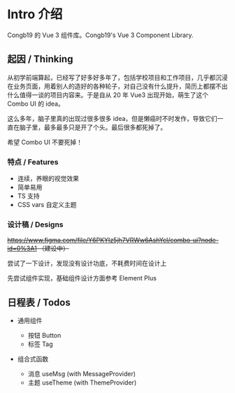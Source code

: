 # Intro 介绍

Congb19 的 Vue 3 组件库。Congb19's Vue 3 Component Library.

## 起因 / Thinking

从初学前端算起，已经写了好多好多年了，包括学校项目和工作项目，几乎都沉浸在业务页面，用着别人的造好的各种轮子，对自己没有什么提升，简历上都摆不出什么值得一谈的项目内容来。于是自从 20 年 Vue3 出现开始，萌生了这个 Combo UI 的 idea。

这么多年，脑子里真的出现过很多很多 idea，但是懒癌时不时发作，导致它们一直在脑子里，最多最多只是开了个头。最后很多都死掉了。

希望 Combo UI 不要死掉！

### 特点 / Features

- 连续，养眼的视觉效果
- 简单易用
- TS 支持
- CSS vars 自定义主题

### 设计稿 / Designs

~~https://www.figma.com/file/Y6PKYIz5jh7VRWw6AshYel/combo-ui?node-id=0%3A1 （建设中）~~

尝试了一下设计，发现没有设计功底，不耗费时间在设计上

先尝试组件实现，基础组件设计方面参考 Element Plus

## 日程表 / Todos

- 通用组件

  - 按钮 Button
  - 标签 Tag

- 组合式函数

  - 消息 useMsg (with MessageProvider)
  - 主题 useTheme (with ThemeProvider)
